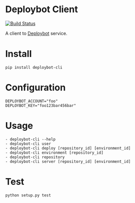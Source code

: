 # Deploybot Client

[![Build Status](https://travis-ci.org/mrprompt/deploybot-cli.svg?branch=master)](https://travis-ci.org/mrprompt/deploybot-cli)

A client to [Deploybot](https://www.deploybot.com) service.

# Install

```
pip install deploybot-cli
```

# Configuration

```
DEPLOYBOT_ACCOUNT="foo"
DEPLOYBOT_KEY="foo123bar456bar"
```

# Usage

```
- deploybot-cli --help
- deploybot-cli user
- deploybot-cli deploy [repository_id] [environment_id]
- deploybot-cli environment [repository_id]
- deploybot-cli repository 
- deploybot-cli server [repository_id] [environment_id]

```

# Test

```
python setup.py test
```